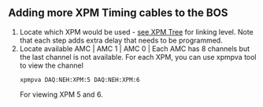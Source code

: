 ## Adding more XPM Timing cables to the BOS
1. Locate which XPM would be used - [see XPM Tree](https://confluence.slac.stanford.edu/display/PSDMInternal/Debugging+DAQ#DebuggingDAQ-XPM) for linking level. Note that each step adds extra delay that needs to be programmed.
2. Locate available AMC 
   |   AMC 1    |    AMC 0   |
   Each AMC has 8 channels but the last channel is not available.
   For each XPM, you can use xpmpva tool to view the channel
   ```
   xpmpva DAQ:NEH:XPM:5 DAQ:NEH:XPM:6
   ```
   For viewing XPM 5 and 6.
